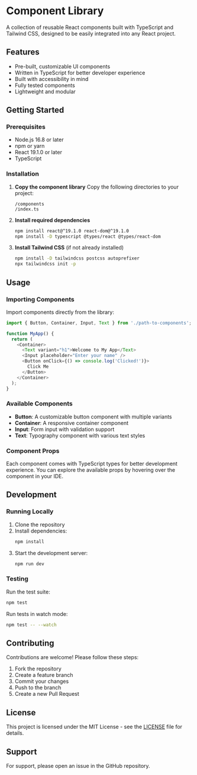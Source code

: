 # Component Library

A collection of reusable React components built with TypeScript and Tailwind CSS, designed to be easily integrated into any React project.

## Features

- Pre-built, customizable UI components
- Written in TypeScript for better developer experience
- Built with accessibility in mind
- Fully tested components
- Lightweight and modular

## Getting Started

### Prerequisites

- Node.js 16.8 or later
- npm or yarn
- React 19.1.0 or later
- TypeScript

### Installation

1. **Copy the component library**
   Copy the following directories to your project:
   ```
   /components
   /index.ts
   ```

2. **Install required dependencies**
   ```bash
   npm install react@^19.1.0 react-dom@^19.1.0
   npm install -D typescript @types/react @types/react-dom
   ```

3. **Install Tailwind CSS** (if not already installed)
   ```bash
   npm install -D tailwindcss postcss autoprefixer
   npx tailwindcss init -p
   ```

## Usage

### Importing Components

Import components directly from the library:

```typescript
import { Button, Container, Input, Text } from './path-to-components';

function MyApp() {
  return (
    <Container>
      <Text variant="h1">Welcome to My App</Text>
      <Input placeholder="Enter your name" />
      <Button onClick={() => console.log('Clicked!')}>
        Click Me
      </Button>
    </Container>
  );
}
```

### Available Components

- **Button**: A customizable button component with multiple variants
- **Container**: A responsive container component
- **Input**: Form input with validation support
- **Text**: Typography component with various text styles

### Component Props

Each component comes with TypeScript types for better development experience. You can explore the available props by hovering over the component in your IDE.

## Development

### Running Locally

1. Clone the repository
2. Install dependencies:
   ```bash
   npm install
   ```
3. Start the development server:
   ```bash
   npm run dev
   ```

### Testing

Run the test suite:
```bash
npm test
```

Run tests in watch mode:
```bash
npm test -- --watch
```

## Contributing

Contributions are welcome! Please follow these steps:

1. Fork the repository
2. Create a feature branch
3. Commit your changes
4. Push to the branch
5. Create a new Pull Request

## License

This project is licensed under the MIT License - see the [LICENSE](LICENSE) file for details.

## Support

For support, please open an issue in the GitHub repository.
